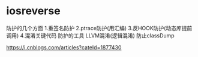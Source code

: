 # iosreverse

防护的几个方面
1.重签名防护	2.ptrace防护(用汇编)
3.反HOOK防护(动态库提前调用)
4.混淆关键代码
防护的工具
LLVM混淆(逻辑混淆)
防止classDump


https://i.cnblogs.com/articles?cateId=1877430
